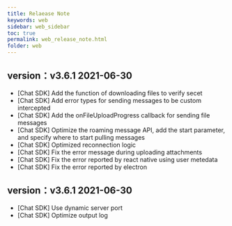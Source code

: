 ```yaml
---
title: Relaease Note
keywords: web
sidebar: web_sidebar
toc: true
permalink: web_release_note.html
folder: web
---
```


## version：v3.6.1 2021-06-30
-   \[Chat SDK\] Add the function of downloading files to verify secet
-   \[Chat SDK\] Add error types for sending messages to be custom intercepted
-   \[Chat SDK\] Add the onFileUploadProgress callback for sending file messages
-   \[Chat SDK\] Optimize the roaming message API, add the start parameter, and specify where to start pulling messages
-   \[Chat SDK\] Optimized reconnection logic
-   \[Chat SDK\] Fix the error message during uploading attachments
-   \[Chat SDK\] Fix the error reported by react native using user metedata
-   \[Chat SDK\] Fix the error reported by electron

## version：v3.6.1 2021-06-30
-   \[Chat SDK\] Use dynamic server port
-   \[Chat SDK\] Optimize output log

